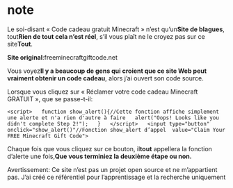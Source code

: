 # note

Le soi-disant « Code cadeau gratuit Minecraft » n’est qu’un**Site de blagues**, tout**Rien de tout cela n’est réel**, s’il vous plaît ne le croyez pas sur ce site**Tout**.

**Site original**:freeminecraftgiftcode.net

Vous voyez**Il y a beaucoup de gens qui croient que ce site Web peut vraiment obtenir un code cadeau**, alors j’ai ouvert son code source.

Lorsque vous cliquez sur « Réclamer votre code cadeau Minecraft GRATUIT », que se passe-t-il:

`<script>  
	function show_alert(){//Cette fonction affiche simplement une alerte et n'a rien d'autre à faire  
		alert("Oops! Looks like you didn't complete Step 2!");  
	}  
</script>  
<input type="button"
	onclick="show_alert()"//Fonction show_alert d’appel 
	value="Claim Your FREE Minecraft Gift Code">`
	
Chaque fois que vous cliquez sur ce bouton, il**tout** appellera la fonction d’alerte une fois,**Que vous terminiez la deuxième étape ou non.**

Avertissement: Ce site n’est pas un projet open source et ne m’appartient pas. J’ai créé ce référentiel pour l’apprentissage et la recherche uniquement